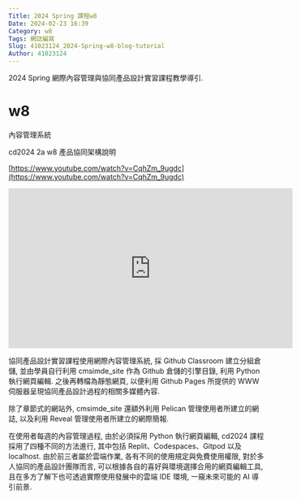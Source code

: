 ```yaml
---
Title: 2024 Spring 課程w8
Date: 2024-02-23 16:39
Category: w8
Tags: 網誌編寫
Slug: 41023124_2024-Spring-w8-blog-tutorial
Author: 41023124
---
```


2024 Spring 網際內容管理與協同產品設計實習課程教學導引.

<!-- PELICAN_END_SUMMARY -->

# w8

內容管理系統

cd2024 2a w8 產品協同架構說明

[https://www.youtube.com/watch?v=CqhZm_9ugdc](https://www.youtube.com/watch?v=CqhZm_9ugdc)

<iframe width="560" height="315" src="https://www.youtube.com/embed/CqhZm_9ugdc?si=s95dvXVvf3pzWvSD" title="YouTube video player" frameborder="0" allow="accelerometer; autoplay; clipboard-write; encrypted-media; gyroscope; picture-in-picture; web-share" referrerpolicy="strict-origin-when-cross-origin" allowfullscreen></iframe>


協同產品設計實習課程使用網際內容管理系統, 採 Github Classroom 建立分組倉儲, 並由學員自行利用 cmsimde_site 作為 Github 倉儲的引擎目錄, 利用 Python 執行網頁編輯. 之後再轉檔為靜態網頁, 以便利用 Github Pages 所提供的 WWW 伺服器呈現協同產品設計過程的相關多媒體內容.

除了章節式的網站外, cmsimde_site 還額外利用 Pelican 管理使用者所建立的網誌, 以及利用 Reveal 管理使用者所建立的網際簡報.

在使用者每週的內容管理過程, 由於必須採用 Python 執行網頁編輯, cd2024 課程採用了四種不同的方法進行, 其中包括 Replit、Codespaces、Gitpod 以及 localhost. 由於前三者屬於雲端作業, 各有不同的使用規定與免費使用權限, 對於多人協同的產品設計團隊而言, 可以根據各自的喜好與環境選擇合用的網頁編輯工具, 且在多方了解下也可透過實際使用發展中的雲端 IDE 環境, 一窺未來可能的 AI 導引前景.